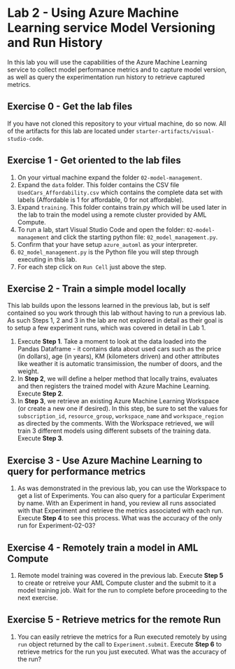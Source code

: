 # Lab 2 - Using Azure Machine Learning service Model Versioning and Run History

In this lab you will use the capabilities of the Azure Machine Learning service to collect model performance metrics and to capture model version, as well as query the experimentation run history to retrieve captured metrics. 

## Exercise 0 - Get the lab files
If you have not cloned this repository to your virtual machine, do so now. All of the artifacts for this lab are located under `starter-artifacts/visual-studio-code`.

## Exercise 1 - Get oriented to the lab files
1. On your virtual machine expand the folder `02-model-management`.<br/>
2. Expand the `data` folder. This folder contains the CSV file `UsedCars_Affordability.csv` which contains the complete data set with labels (Affordable is 1 for affordable, 0 for not affordable).<br/>
3. Expand `training`. This folder contains train.py which will be used later in the lab to train the model using a remote cluster provided by AML Compute.<br/>
4. To run a lab, start Visual Studio Code and open the folder: `02-model-management` and click the starting python file: `02_model_management.py`.<br/>
5. Confirm that your have setup `azure_automl` as your interpreter.<br/>
6. `02_model_management.py` is the Python file you will step through executing in this lab.<br/>
7. For each step click on `Run Cell` just above the step. 

## Exercise 2 - Train a simple model locally
This lab builds upon the lessons learned in the previous lab, but is self contained so you work through this lab without having to run a previous lab. As such Steps 1, 2 and 3 in the lab are not explored in detail as their goal is to setup a few experiment runs, which was covered in detail in Lab 1.<br/>
1. Execute **Step 1**. Take a moment to look at the data loaded into the Pandas Dataframe - it contains data about used cars such as the price (in dollars), age (in years), KM (kilometers driven) and other attributes like weather it is automatic transimission, the number of doors, and the weight.<br/>
2. In **Step 2**, we will define a helper method that locally trains, evaluates and then registers the trained model with Azure Machine Learning. Execute **Step 2**.<br/>
3. In **Step 3**, we retrieve an existing Azure Machine Learning Workspace (or create a new one if desired). In this step, be sure to set the values for `subscription_id`, `resource_group`, `workspace_name` and `workspace_region` as directed by the comments. With the Workspace retrieved, we will train 3 different models using different subsets of the training data. Execute **Step 3**.

## Exercise 3 - Use Azure Machine Learning to query for performance metrics

1. As was demonstrated in the previous lab, you can use the Workspace to get a list of Experiments. You can also query for a particular Experiment by name. With an Experiment in hand, you review all runs associated with that Experiment and retrieve the metrics associated with each run. Execute **Step 4** to see this process. What was the accuracy of the only run for Experiment-02-03?

## Exercise 4 - Remotely train a model in AML Compute
1. Remote model training was covered in the previous lab. Execute **Step 5** to create or retreive your AML Compute cluster and the submit to it a model training job. Wait for the run to complete before proceeding to the next exercise.

## Exercise 5 - Retrieve metrics for the remote Run
1. You can easily retrieve the metrics for a Run executed remotely by using `run` object returned by the call to `Experiment.submit`. Execute **Step 6** to retrieve metrics for the run you just executed. What was the accuracy of the run?
